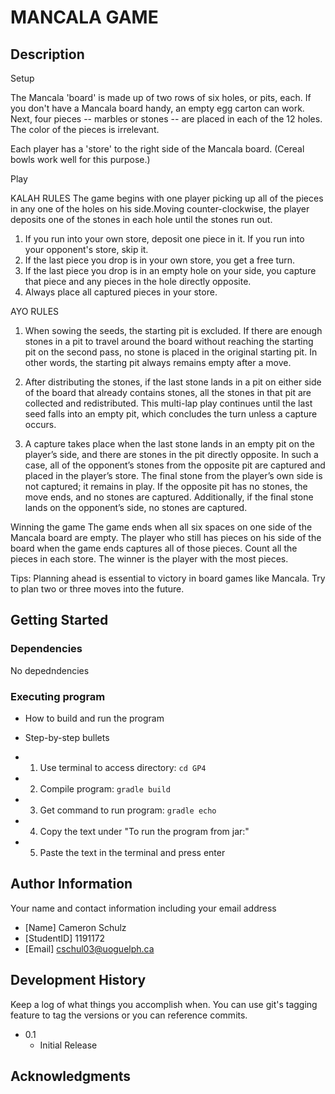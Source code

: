 # MANCALA GAME

## Description

Setup
 
The Mancala 'board' is made up of two rows of six holes, or pits, each. If you don't have a Mancala board handy, an empty egg carton can work. Next, four pieces -- marbles or stones -- are placed in each of the 12 holes. The color of the pieces is irrelevant.

Each player has a 'store' to the right side of the Mancala board. (Cereal bowls work well for this purpose.)

Play

KALAH RULES
The game begins with one player picking up all of the pieces in any one of the holes on his side.Moving counter-clockwise, the player deposits one of the stones in each hole until the stones run out.

1. If you run into your own store, deposit one piece in it. If you run into your opponent's store, skip it.
2. If the last piece you drop is in your own store, you get a free turn.
3. If the last piece you drop is in an empty hole on your side, you capture that piece and any pieces in the hole directly opposite.
4. Always place all captured pieces in your store.

AYO RULES
1. When sowing the seeds, the starting pit is excluded. If there are enough stones in a pit to travel around the
board without reaching the starting pit on the second pass, no stone is placed in the original starting pit. In
other words, the starting pit always remains empty after a move.

2. After distributing the stones, if the last stone lands in a pit on either side of the board that already contains
stones, all the stones in that pit are collected and redistributed. This multi-lap play continues until the last
seed falls into an empty pit, which concludes the turn unless a capture occurs.

3. A capture takes place when the last stone lands in an empty pit on the player’s side, and there are stones in
the pit directly opposite. In such a case, all of the opponent’s stones from the opposite pit are captured and
placed in the player’s store. The final stone from the player’s own side is not captured; it remains in play.
If the opposite pit has no stones, the move ends, and no stones are captured. Additionally, if the final stone
lands on the opponent’s side, no stones are captured.

Winning the game
The game ends when all six spaces on one side of the Mancala board are empty. The player who still has pieces on his side of the board when the game ends captures all of those pieces. Count all the pieces in each store. The winner is the player with the most pieces.

Tips:
Planning ahead is essential to victory in board games like Mancala. Try to plan two or three moves into the future.

## Getting Started

### Dependencies
No depedndencies



### Executing program

* How to build and run the program
* Step-by-step bullets

* 1. Use terminal to access directory:      ``` cd GP4 ```
* 2. Compile program:                       ``` gradle build ```
* 3. Get command to run program:            ``` gradle echo ```
* 4. Copy the text under "To run the program from jar:"
* 5. Paste the text in the terminal and press enter


## Author Information

Your name and contact information including your email address
* [Name] Cameron Schulz
* [StudentID] 1191172
* [Email] cschul03@uoguelph.ca



## Development History

Keep a log of what things you accomplish when.  You can use git's tagging feature to tag the versions or you can reference commits.


* 0.1
    * Initial Release

## Acknowledgments



